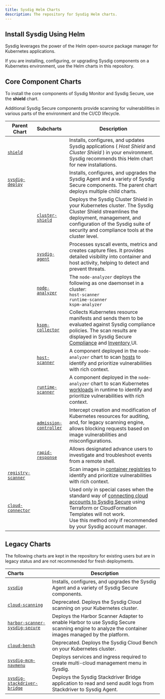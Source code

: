 ```yaml
---
title: Sysdig Helm Charts
description: The repository for Sysdig Helm charts.
---
```


## Install Sysdig Using Helm

Sysdig leverages the power of the Helm open-source package manager for Kubernetes applications. 

If you are installing, configuring, or upgrading Sysdig components on a Kubernetes environment, use the Helm charts in this repository. 

## Core Component Charts

To install the core components of Sysdig Monitor and Sysdig Secure, use the **shield** chart.

Additional Sysdig Secure components provide scanning for vulnerabilities in various parts of the environment and the CI/CD lifecycle.

| Parent Chart                                   | Subcharts                                              | Description                                                  |
| ---------------------------------------------- | :----------------------------------------------------- | ------------------------------------------------------------ |
| [`shield`](/charts/shield)                     |                                                        | Installs, configures, and updates Sysdig applications ( _Host Shield_ and _Cluster Shield_ ) in your environment. Sysdig recommends this Helm chart for new installations. |
| [`sysdig-deploy`](/charts/sysdig-deploy)       |                                                        | Installs, configures, and upgrades the Sysdig Agent and a variety of Sysdig Secure components. The parent chart deploys multiple child charts. |
|                                                | [`cluster-shield`](/charts/cluster-shield)             | Deploys the Sysdig Cluster Shield in your Kubernetes cluster. The Sysdig Cluster Shield streamlines the deployment, management, and configuration of the Sysdig suite of security and compliance tools at the cluster level. |
|                                                | [`sysdig-agent`](/charts/agent)                        | Processes syscall events, metrics and creates capture files. It provides detailed visibility into container and host activity, helping to detect and prevent threats. |
|                                                | [`node-analyzer`](/charts/node-analyzer)               | The `node-analyzer` deploys the following as one daemonset in a cluster: <br>`host-scanner`<br>`runtime-scanner`<br>`kspm-analyzer` |
|                                                | [`kspm-collector`](/charts/kspm-collector)             | Collects Kubernetes resource manifests and sends them to be evaluated against Sysdig compliance policies. The scan results are displayed in Sysdig Secure [Compliance](https://docs.sysdig.com/en/compliance/) and [Inventory ](https://docs.sysdig.com/en/docs/sysdig-secure/inventory/)UI. |
|                                                | [`host-scanner`](/charts/node-analyzer)                | A component deployed in the `node-analyzer` chart to scan [hosts](https://docs.sysdig.com/en/docs/sysdig-secure/vulnerabilities/runtime/host-scanning/) to identify and prioritize vulnerabilities with rich context. |
|                                                | [`runtime-scanner`](/charts/node-analyzer)             | A component deployed in the `node-analyzer` chart to scan Kubernetes [workloads](https://docs.sysdig.com/en/docs/sysdig-secure/vulnerabilities/runtime/) in runtime to identify and prioritize vulnerabilities with rich context. |
|                                                | [`admission-controller`](/charts/admission-controller) | Intercept creation and modification of Kubernetes resources for auditing, and, for legacy scanning engine, allows blocking requests based on image vulnerabilities and misconfigurations. |
|                                                | [`rapid-response`](/charts/rapid-response)             | Allows designated advance users to investigate and troubleshoot events from a remote shell. |
| [`registry-scanner`](/charts/registry-scanner) |                                                        | Scan images in [container registries](https://docs.sysdig.com/en/docs/sysdig-secure/vulnerabilities/registry/) to identify and prioritize vulnerabilities with rich context. |
| [`cloud-connector`](/charts/cloud-connector)   |                                                        | Used only in special cases when the standard way of [connecting cloud accounts to Sysdig Secure](https://docs.sysdig.com/en/cloud-accounts-secure/) using Terraform or CloudFormation Templates will not work. <br/>Use this method only if recommended by your Sysdig account manager. |

## Legacy Charts

The following charts are kept in the repository for existing users but are in legacy status and are not recommended for fresh deployments.

| Charts                                                       | Description                                                  |
| :----------------------------------------------------------- | ------------------------------------------------------------ |
| [`sysdig`](/charts/sysdig)         | Installs, configures, and upgrades the Sysdig Agent and a variety of Sysdig Secure components. |
| [`cloud-scanning`](/charts/tree/master/charts/cloud-scanning) | Deprecated. Deploys the Sysdig Cloud scanning on your Kubernetes cluster. |
| [`harbor-scanner-sysdig-secure`](/charts/harbor-scanner-sysdig-secure) | Deploys the Harbor Scanner Adapter to enable Harbor to use Sysdig Secure scanning engine to analyze the container images managed by the platform. |
| [`cloud-bench`]()                                            | Deprecated. Deploys the Sysdig Cloud Bench on your Kubernetes cluster. |
| [`sysdig-mcm-navmenu`](/charts/sysdig-mcm-navmenu)           | Deploys services and ingress required to create multi-cloud management menu in Sysdig. |
| [`sysdig-stackdriver-bridge`](/charts/sysdig-stackdriver-bridge) | Deploys the Sysdig Stackdriver Bridge application to read and send audit logs from Stackdriver to Sysdig Agent. |
